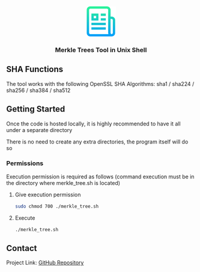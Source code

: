<a name="readme-top"></a>

<!-- PROJECT LOGO -->
<br />
<div align="center">
  <img src="./scripts/assets/logo.png" alt="Logo" width="80" height="80">

  <h3 align="center">Merkle Trees Tool in Unix Shell</h3>

</div>

<!-- FUNCTIONALITIES -->

## SHA Functions

The tool works with the following OpenSSL SHA Algorithms: sha1 / sha224 / sha256 / sha384 / sha512

<!-- GETTING STARTED -->

## Getting Started

Once the code is hosted locally, it is highly recommended to have it all under a separate directory

There is no need to create any extra directories, the program itself will do so

### Permissions

Execution permission is required as follows (command execution must be in the directory where merkle_tree.sh is located)

1. Give execution permission
   ```sh
   sudo chmod 700 ./merkle_tree.sh
   ```
2. Execute
   ```sh
   ./merkle_tree.sh
   ```

<!-- CONTACT -->

## Contact

Project Link: [GitHub Repository](https://github.com/uri011/merkle_tree_tool)
